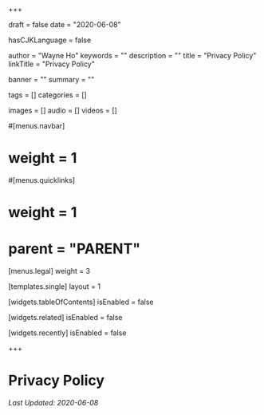 +++

draft       = false
date        = "2020-06-08"

hasCJKLanguage = false

author      = "Wayne Ho"
keywords    = ""
description = ""
title       = "Privacy Policy"
linkTitle   = "Privacy Policy"

banner      = ""
summary     = ""

tags        = []
categories  = []

images      = []
audio       = []
videos      = []

#[menus.navbar]
#    weight = 1
#[menus.quicklinks]
#    weight = 1
#    parent = "PARENT"
[menus.legal]
    weight = 3

[templates.single]
    layout = 1

[widgets.tableOfContents]
    isEnabled               = false

[widgets.related]
    isEnabled               = false

[widgets.recently]
    isEnabled               = false

+++

# Privacy Policy

*Last Updated: 2020-06-08*
